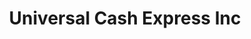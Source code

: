 ---
title: "Universal Cash Express Inc"
url: /woodstock/universal-cash-express-inc/
shop: pawnbroker
---